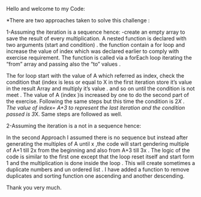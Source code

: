 Hello and welcome to my Code:

*There are two  approaches taken to solve this challenge :

 1-Assuming the iteration is a sequence hence:
-create an empty array to save the result of every multiplication.
A nested function is declared with two arguments (start and condition) . the function contain a for loop and increase the value of index which was declared earlier to comply with exercise requirement.
The function is called via a forEach loop iterating the “from” array and passing also  the “to” values .

The for loop start with the value of A which referred as index, check the condition that  (index is less or equal to X in the first iteration store it’s value in the result Array and multiply  it’s value . and so on until the condition is not meet .
The value of A (index )is increased by one to do the second part of the exercise.
Following the same steps but this time the condition is 2*X .
The value of index= A+3 to represent the last iteration and the condition passed is 3*X.
Same steps are followed as well.


2-Assuming the iteration is a not in a sequence hence:

In the second Approach I assumed there is no sequence but instead  after generating the multiples of A until x ,the code will  start  gendering  multiple  of A+1  till 2x from the beginning  and also from A+3 till 3x .
The logic of the code is similar to the first one except that the loop reset itself and start form 1 and the multiplication is done inside the loop .
This will create sometimes a duplicate numbers and un ordered list . I have added a function to remove duplicates and sorting function one ascending and another descending.

 
 Thank you very much.
 
